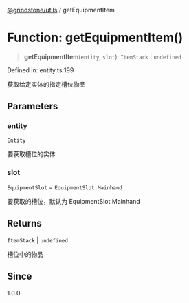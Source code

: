 [@grindstone/utils](../globals.md) / getEquipmentItem

# Function: getEquipmentItem()

> **getEquipmentItem**(`entity`, `slot`): `ItemStack` \| `undefined`

Defined in: entity.ts:199

获取给定实体的指定槽位物品

## Parameters

### entity

`Entity`

要获取槽位的实体

### slot

`EquipmentSlot` = `EquipmentSlot.Mainhand`

要获取的槽位，默认为 EquipmentSlot.Mainhand

## Returns

`ItemStack` \| `undefined`

槽位中的物品

## Since

1.0.0
